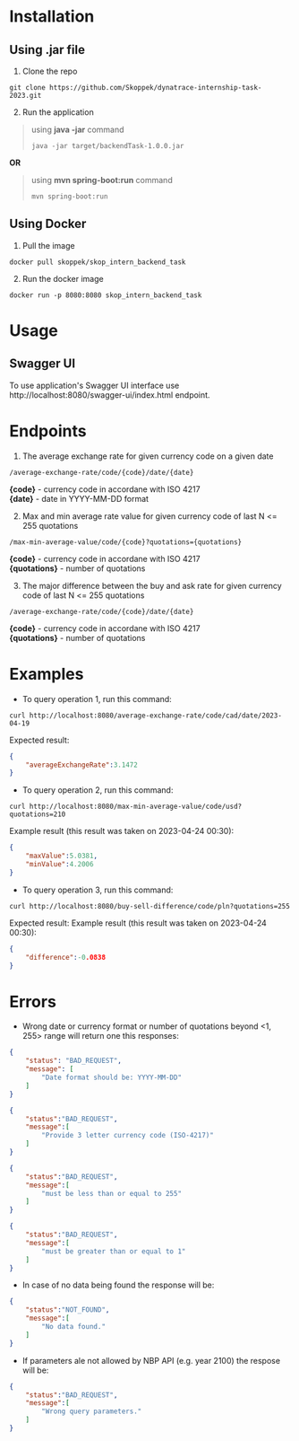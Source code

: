 # Installation
## Using .jar file

1. Clone the repo

 ```
 git clone https://github.com/Skoppek/dynatrace-internship-task-2023.git
 ```

2. Run the application 

> using **java -jar** command
>  ```
>  java -jar target/backendTask-1.0.0.jar
>  ```

  **OR**  
  
>  using **mvn spring-boot:run** command
>  ```
>  mvn spring-boot:run
>  ```

## Using Docker
1. Pull the image

 ```
 docker pull skoppek/skop_intern_backend_task
 ```

2. Run the docker image

 ```
 docker run -p 8080:8080 skop_intern_backend_task
 ```

# Usage
## Swagger UI
To use application's Swagger UI interface use http://localhost:8080/swagger-ui/index.html endpoint.

# Endpoints
1. The average exchange rate for given currency code on a given date

```
/average-exchange-rate/code/{code}/date/{date}
```  
**{code}** - currency code in accordane with ISO 4217  
**{date}** - date in YYYY-MM-DD format  

2. Max and min average rate value for given currency code of last N <= 255 quotations

```
/max-min-average-value/code/{code}?quotations={quotations}
```  
**{code}** - currency code in accordane with ISO 4217  
**{quotations}** - number of quotations  

3. The major difference between the buy and ask rate for given currency code of last N <= 255 quotations

```
/average-exchange-rate/code/{code}/date/{date}
```  
**{code}** - currency code in accordane with ISO 4217  
**{quotations}** - number of quotations  

# Examples

* To query operation 1, run this command:
```
curl http://localhost:8080/average-exchange-rate/code/cad/date/2023-04-19
```
Expected result:
```json
{
    "averageExchangeRate":3.1472
}
```
* To query operation 2, run this command:
```
curl http://localhost:8080/max-min-average-value/code/usd?quotations=210
```
Example result (this result was taken on 2023-04-24 00:30):
```json
{
    "maxValue":5.0381, 
    "minValue":4.2006
}
```

* To query operation 3, run this command:
```
curl http://localhost:8080/buy-sell-difference/code/pln?quotations=255
```
Expected result:
Example result (this result was taken on 2023-04-24 00:30):
```json
{
    "difference":-0.0838
}
```
# Errors
* Wrong date or currency format or number of quotations beyond <1, 255> range will return one this responses:
```json
{
    "status": "BAD_REQUEST",
    "message": [
        "Date format should be: YYYY-MM-DD"
    ]
}
```
```json
{
    "status":"BAD_REQUEST",
    "message":[
        "Provide 3 letter currency code (ISO-4217)"
    ]
}
```
```json
{
    "status":"BAD_REQUEST",
    "message":[
        "must be less than or equal to 255"
    ]
}
```
```json
{
    "status":"BAD_REQUEST",
    "message":[
        "must be greater than or equal to 1"
    ]
}
```
* In case of no data being found the response will be:
```json
{
    "status":"NOT_FOUND",
    "message":[
        "No data found."
    ]
}
```
* If parameters ale not allowed by NBP API (e.g. year 2100) the respose will be:
```json
{
    "status":"BAD_REQUEST",
    "message":[
        "Wrong query parameters."
    ]
}
```

